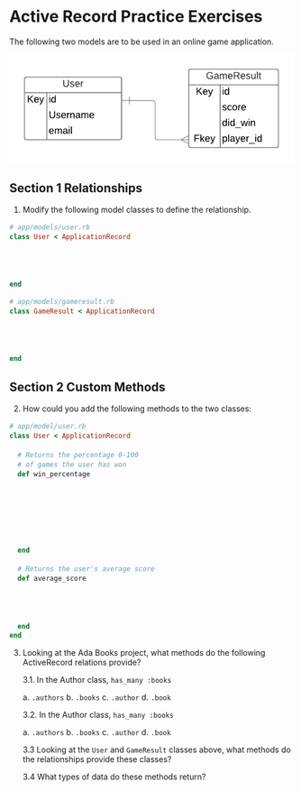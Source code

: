 # Active Record Practice Exercises

The following two models are to be used in an online game application.

![model erd](./images/game_erd.png)

## Section 1 Relationships

1.  Modify the following model classes to define the relationship.

```ruby
# app/models/user.rb
class User < ApplicationRecord




end
```


```ruby
# app/models/gameresult.rb
class GameResult < ApplicationRecord




end
```

## Section 2 Custom Methods

2.  How could you add the following methods to the two classes:

```ruby
# app/model/user.rb
class User < ApplicationRecord

  # Returns the percentage 0-100
  # of games the user has won
  def win_percentage







  end

  # Returns the user's average score
  def average_score




  end
end
```

3.  Looking at the Ada Books project, what methods do the following ActiveRecord relations provide?

    3.1. In the Author class, `has_many :books`

    a. `.authors`
    b. `.books`
    c. `.author`
    d. `.book`

    3.2. In the Author class, `has_many :books`

      a. `.authors`
      b. `.books`
      c. `.author`
      d. `.book`

    3.3  Looking at the `User` and `GameResult` classes above, what methods do the relationships provide these classes?

    3.4  What types of data do these methods return?
